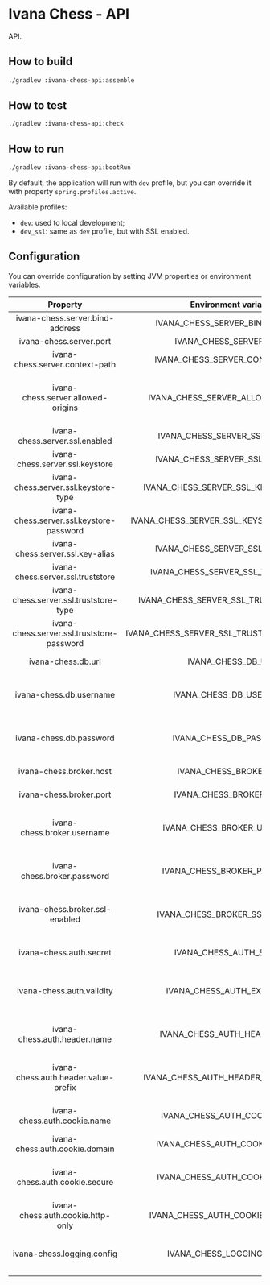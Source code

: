# Ivana Chess - API

API.

## How to build

```bash
./gradlew :ivana-chess-api:assemble
```

## How to test

```bash
./gradlew :ivana-chess-api:check
```

## How to run

```bash
./gradlew :ivana-chess-api:bootRun
```

By default, the application will run with `dev` profile, but you can override it with property `spring.profiles.active`.

Available profiles:

- `dev`: used to local development;
- `dev_ssl`: same as `dev` profile, but with SSL enabled.

## Configuration

You can override configuration by setting JVM properties or environment variables.

|                  Property                  |            Environment variable            |                   Description                  |                             Default value                             |
|:------------------------------------------:|:------------------------------------------:|:----------------------------------------------:|:---------------------------------------------------------------------:|
|       ivana-chess.server.bind-address      |       IVANA_CHESS_SERVER_BIND_ADDRESS      |               Server bind address              |                                0.0.0.0                                |
|           ivana-chess.server.port          |           IVANA_CHESS_SERVER_PORT          |                   Server port                  |                                  8080                                 |
|       ivana-chess.server.context-path      |       IVANA_CHESS_SERVER_CONTEXT_PATH      |                  Context path                  |                                   /                                   |
|     ivana-chess.server.allowed-origins     |     IVANA_CHESS_SERVER_ALLOWED_ORIGINS     |     Coma-separated list of allowed origins     |                                   -                                   |
|       ivana-chess.server.ssl.enabled       |       IVANA_CHESS_SERVER_SSL_ENABLED       |                If SSL is enabled               |                                 false                                 |
|       ivana-chess.server.ssl.keystore      |       IVANA_CHESS_SERVER_SSL_KEYSTORE      |              Path to keystore file             |                                                                       |
|    ivana-chess.server.ssl.keystore-type    |    IVANA_CHESS_SERVER_SSL_KEYSTORE_TYPE    |                Type of keystore                |                                 PKCS12                                |
|  ivana-chess.server.ssl.keystore-password  |  IVANA_CHESS_SERVER_SSL_KEYSTORE_PASSWORD  |              Password of keystore              |                                changeit                               |
|      ivana-chess.server.ssl.key-alias      |      IVANA_CHESS_SERVER_SSL_KEY_ALIAS      |            Alias of key in keystore            |                               localhost                               |
|      ivana-chess.server.ssl.truststore     |      IVANA_CHESS_SERVER_SSL_TRUSTSTORE     |             Path to truststore file            |                                                                       |
|   ivana-chess.server.ssl.truststore-type   |   IVANA_CHESS_SERVER_SSL_TRUSTSTORE_TYPE   |               Type of truststore               |                                 PKCS12                                |
| ivana-chess.server.ssl.truststore-password | IVANA_CHESS_SERVER_SSL_TRUSTSTORE_PASSWORD |             Password of truststore             |                                changeit                               |
|             ivana-chess.db.url             |             IVANA_CHESS_DB_URL             |              JDBC URL of database              | jdbc:postgresql://127.0.0.1:5432/ivana_chess_api?currentSchema=public |
|           ivana-chess.db.username          |           IVANA_CHESS_DB_USERNAME          |      Username used to connect to database      |                            ivana_chess_api                            |
|           ivana-chess.db.password          |           IVANA_CHESS_DB_PASSWORD          |      Password used to connect to database      |                            ivana_chess_api                            |
|           ivana-chess.broker.host          |           IVANA_CHESS_BROKER_URL           |                 Host of broker                 |                               127.0.0.1                               |
|           ivana-chess.broker.port          |           IVANA_CHESS_BROKER_PORT          |                 Port of broker                 |                                 61613                                 |
|         ivana-chess.broker.username        |         IVANA_CHESS_BROKER_USERNAME        |       Username used to connect to broker       |                                 guest                                 |
|         ivana-chess.broker.password        |         IVANA_CHESS_BROKER_PASSWORD        |       Password used to connect to broker       |                                 guest                                 |
|       ivana-chess.broker.ssl-enabled       |       IVANA_CHESS_BROKER_SSL_ENABLED       |     If SSL is enabled for broker connection    |                                 false                                 |
|           ivana-chess.auth.secret          |           IVANA_CHESS_AUTH_SECRET          |           Secret used to generate JWT          |                                changeit                               |
|          ivana-chess.auth.validity         |         IVANA_CHESS_AUTH_EXPIRATION        |  Number of seconds for which the JWT is valid  |                                 604800                                |
|        ivana-chess.auth.header.name        |        IVANA_CHESS_AUTH_HEADER_NAME        |       HTTP header name which contains JWT      |                             Authorization                             |
|    ivana-chess.auth.header.value-prefix    |    IVANA_CHESS_AUTH_HEADER_VALUE_PREFIX    | Prefix of HTTP header value which prefixes JWT |                                Bearer                                 |
|        ivana-chess.auth.cookie.name        |        IVANA_CHESS_AUTH_COOKIE_NAME        |         Name of cookie used to send JWT        |                          _ivana_chess_session                         |
|       ivana-chess.auth.cookie.domain       |       IVANA_CHESS_AUTH_COOKIE_DOMAIN       |                Domain of cookie                |                               localhost                               |
|       ivana-chess.auth.cookie.secure       |       IVANA_CHESS_AUTH_COOKIE_SECURE       |      If cookie secure attribute is enabled     |                                 false                                 |
|      ivana-chess.auth.cookie.http-only     |      IVANA_CHESS_AUTH_COOKIE_HTTP_ONLY     |    If cookie http only attribute is enabled    |                                  true                                 |
|         ivana-chess.logging.config         |         IVANA_CHESS_LOGGING_CONFIG         |       Path to Logback configuration file       |                         classpath:logback.xml                         |
